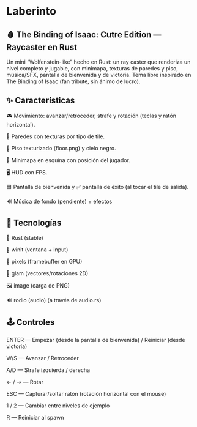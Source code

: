 # Laberinto

## 🩸 The Binding of Isaac: Cutre Edition — Raycaster en Rust

Un mini “Wolfenstein-like” hecho en Rust: un ray caster que renderiza un nivel completo y jugable, con minimapa, texturas de paredes y piso, música/SFX, pantalla de bienvenida y de victoria.
Tema libre inspirado en The Binding of Isaac (fan tribute, sin ánimo de lucro).

## ✨ Características

🎮 Movimiento: avanzar/retroceder, strafe y rotación (teclas y ratón horizontal).

🧱 Paredes con texturas por tipo de tile.

🧵 Piso texturizado (floor.png) y cielo negro.

🧭 Minimapa en esquina con posición del jugador.

🖥️ HUD con FPS.

🟦 Pantalla de bienvenida y ✅ pantalla de éxito (al tocar el tile de salida).

🔊 Música de fondo (pendiente) + efectos


## 🧰 Tecnologías

🦀 Rust (stable)

🧩 winit (ventana + input)

🧪 pixels (framebuffer en GPU)

📐 glam (vectores/rotaciones 2D)

🖼️ image (carga de PNG)

🔊 rodio (audio) (a través de audio.rs)

## 🕹️ Controles

ENTER — Empezar (desde la pantalla de bienvenida) / Reiniciar (desde victoria)

W/S — Avanzar / Retroceder

A/D — Strafe izquierda / derecha

← / → — Rotar

ESC — Capturar/soltar ratón (rotación horizontal con el mouse)

1 / 2 — Cambiar entre niveles de ejemplo

R — Reiniciar al spawn